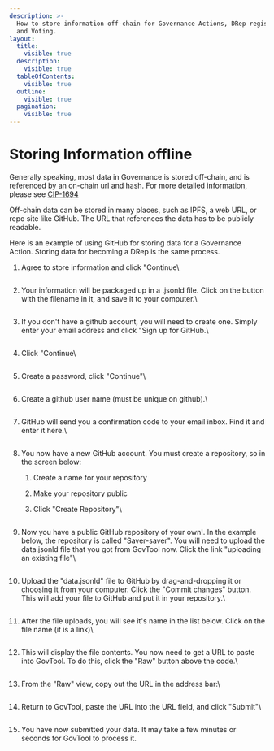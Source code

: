 ```yaml
---
description: >-
  How to store information off-chain for Governance Actions, DRep registration,
  and Voting.
layout:
  title:
    visible: true
  description:
    visible: true
  tableOfContents:
    visible: true
  outline:
    visible: true
  pagination:
    visible: true
---
```


# Storing Information offline

Generally speaking, most data in Governance is stored off-chain, and is referenced by an on-chain url and hash. For more detailed information, please see [CIP-1694](https://www.1694.io/en)

Off-chain data can be stored in many places, such as IPFS, a web URL, or repo site like GitHub. The URL that references the data has to be publicly readable.

Here is an example of using GitHub for storing data for a Governance Action. Storing data for becoming a DRep is the same process.



1.  Agree to store information and click "Continue\


    <figure><img src="../../.gitbook/assets/1.png" alt=""><figcaption></figcaption></figure>
2.  Your information will be packaged up in a .jsonld file. Click on the button with the filename in it, and save it to your computer.\


    <figure><img src="../../.gitbook/assets/2.png" alt=""><figcaption></figcaption></figure>
3.  If you don't have a github account, you will need to create one. Simply enter your email address and click "Sign up for GitHub.\


    <figure><img src="../../.gitbook/assets/3.png" alt=""><figcaption></figcaption></figure>
4.  Click "Continue\


    <figure><img src="../../.gitbook/assets/4.png" alt=""><figcaption></figcaption></figure>
5.  Create a password, click "Continue"\


    <figure><img src="../../.gitbook/assets/5.png" alt=""><figcaption></figcaption></figure>
6.  Create a github user name (must be unique on github).\


    <figure><img src="../../.gitbook/assets/6.png" alt=""><figcaption></figcaption></figure>
7.  GitHub will send you a confirmation code to your email inbox. Find it and enter it here.\


    <figure><img src="../../.gitbook/assets/7.png" alt=""><figcaption></figcaption></figure>
8. You now have a new GitHub account. You must create a repository, so in the screen below:&#x20;
   1. Create a name for your repository
   2. Make your repository public
   3.  Click "Create Repository"\


       <figure><img src="../../.gitbook/assets/8.png" alt=""><figcaption></figcaption></figure>
9.  Now you have a public GitHub repository of your own!. In the example below, the repository is called "Saver-saver". You will need to upload the data.jsonld file that you got from GovTool now. Click the link "uploading an existing file"\


    <figure><img src="../../.gitbook/assets/9.png" alt=""><figcaption></figcaption></figure>
10. Upload the "data.jsonld" file to GitHub by drag-and-dropping it or choosing it from your computer. Click the "Commit changes" button. This will add your file to GitHub and put it in your repository.\


    <figure><img src="../../.gitbook/assets/10 (1).png" alt=""><figcaption></figcaption></figure>
11. After the file uploads, you will see it's name in the list below. Click on the file name (it is a link)\


    <figure><img src="../../.gitbook/assets/11.png" alt=""><figcaption></figcaption></figure>
12. This will display the file contents. You now need to get a URL to paste into GovTool. To do this, click the "Raw" button above the code.\


    <figure><img src="../../.gitbook/assets/12.png" alt=""><figcaption></figcaption></figure>
13. From the "Raw" view, copy out the URL in the address bar:\


    <figure><img src="../../.gitbook/assets/13.png" alt=""><figcaption></figcaption></figure>
14. Return to GovTool, paste the URL into the URL field, and click "Submit"\


    <figure><img src="../../.gitbook/assets/14.png" alt=""><figcaption></figcaption></figure>
15. You have now submitted your data. It may take a few minutes or seconds for GovTool to process it.
